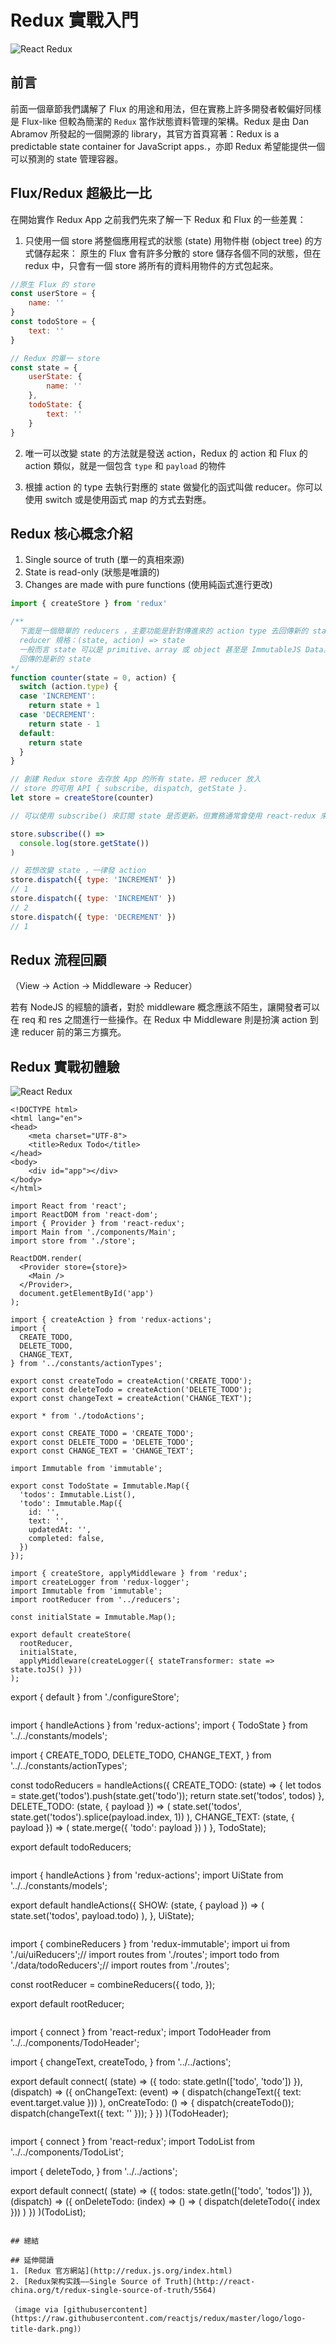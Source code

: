 # Redux 實戰入門

![React Redux](./images/redux-logo.png "React Redux")

## 前言
前面一個章節我們講解了 Flux 的用途和用法，但在實務上許多開發者較偏好同樣是 Flux-like 但較為簡潔的 `Redux` 當作狀態資料管理的架構。Redux 是由 Dan Abramov 所發起的一個開源的 library，其官方首頁寫著：Redux is a predictable state container for JavaScript apps.，亦即 Redux 希望能提供一個可以預測的 state 管理容器。

## Flux/Redux 超級比一比
在開始實作 Redux App 之前我們先來了解一下 Redux 和 Flux 的一些差異：

1. 只使用一個 store 將整個應用程式的狀態 (state) 用物件樹 (object tree) 的方式儲存起來：
原生的 Flux 會有許多分散的 store 儲存各個不同的狀態，但在 redux 中，只會有一個 store 將所有的資料用物件的方式包起來。

```javascript
//原生 Flux 的 store
const userStore = {
    name: ''
}
const todoStore = {
    text: ''
}

// Redux 的單一 store
const state = {
    userState: {
        name: ''
    },
    todoState: {
        text: ''
    }
}
```

2. 唯一可以改變 state 的方法就是發送 action，Redux 的 action 和 Flux 的 action 類似，就是一個包含 `type` 和 `payload` 的物件

3. 根據 action 的 type 去執行對應的 state 做變化的函式叫做 reducer。你可以使用 switch 或是使用函式 map 的方式去對應。 

## Redux 核心概念介紹
1. Single source of truth (單一的真相來源)
2. State is read-only (狀態是唯讀的)
3. Changes are made with pure functions (使用純函式進行更改)

```javascript
import { createStore } from 'redux'

/** 
  下面是一個簡單的 reducers ，主要功能是針對傳進來的 action type 去回傳新的 state
  reducer 規格：(state, action) => state 
  一般而言 state 可以是 primitive、array 或 object 甚至是 ImmutableJS Data。但要留意的是不能修改到原來的 state ，
  回傳的是新的 state
*/
function counter(state = 0, action) {
  switch (action.type) {
  case 'INCREMENT':
    return state + 1
  case 'DECREMENT':
    return state - 1
  default:
    return state
  }
}

// 創建 Redux store 去存放 App 的所有 state，把 reducer 放入
// store 的可用 API { subscribe, dispatch, getState }.
let store = createStore(counter)

// 可以使用 subscribe() 來訂閱 state 是否更新。但實務通常會使用 react-redux 來串連 React 和 Redux

store.subscribe(() =>
  console.log(store.getState())
)

// 若想改變 state ，一律發 action
store.dispatch({ type: 'INCREMENT' })
// 1
store.dispatch({ type: 'INCREMENT' })
// 2
store.dispatch({ type: 'DECREMENT' })
// 1
```

## Redux 流程回顧

（View -> Action -> Middleware -> Reducer）

若有 NodeJS 的經驗的讀者，對於 middleware 概念應該不陌生，讓開發者可以在 req 和 res 之間進行一些操作。在 Redux 中 Middleware 則是扮演 action 到達 reducer 前的第三方擴充。

## Redux 實戰初體驗

![React Redux](./images/redux-folder.png "React Redux")

```
<!DOCTYPE html>
<html lang="en">
<head>
	<meta charset="UTF-8">
	<title>Redux Todo</title>
</head>
<body>
	<div id="app"></div>
</body>
</html>
```

```
import React from 'react';
import ReactDOM from 'react-dom';
import { Provider } from 'react-redux';
import Main from './components/Main';
import store from './store';

ReactDOM.render(
  <Provider store={store}>
    <Main />
  </Provider>,
  document.getElementById('app')
);
```

```
import { createAction } from 'redux-actions';
import {
  CREATE_TODO,
  DELETE_TODO,
  CHANGE_TEXT,
} from '../constants/actionTypes';

export const createTodo = createAction('CREATE_TODO');
export const deleteTodo = createAction('DELETE_TODO');
export const changeText = createAction('CHANGE_TEXT');
```

```
export * from './todoActions';
```

```
export const CREATE_TODO = 'CREATE_TODO';
export const DELETE_TODO = 'DELETE_TODO';
export const CHANGE_TEXT = 'CHANGE_TEXT';
```

```
import Immutable from 'immutable';

export const TodoState = Immutable.Map({
  'todos': Immutable.List(),
  'todo': Immutable.Map({
    id: '',
    text: '',
    updatedAt: '',
    completed: false,
  })
});
```

```
import { createStore, applyMiddleware } from 'redux';
import createLogger from 'redux-logger';
import Immutable from 'immutable';
import rootReducer from '../reducers';

const initialState = Immutable.Map();

export default createStore(
  rootReducer,
  initialState,
  applyMiddleware(createLogger({ stateTransformer: state => state.toJS() }))
);

```
export { default } from './configureStore';
```

```
import { handleActions } from 'redux-actions';
import { TodoState } from '../../constants/models';

import {
  CREATE_TODO,
  DELETE_TODO,
  CHANGE_TEXT,
} from '../../constants/actionTypes';

 const todoReducers = handleActions({
  CREATE_TODO: (state) => {
    let todos = state.get('todos').push(state.get('todo'));
    return state.set('todos', todos)
  },
  DELETE_TODO: (state, { payload }) => (
    state.set('todos', state.get('todos').splice(payload.index, 1))
  ),
  CHANGE_TEXT: (state, { payload }) => (
    state.merge({ 'todo': payload })
  )
}, TodoState);

export default todoReducers;
```

```
import { handleActions } from 'redux-actions';
import UiState from '../../constants/models';

export default handleActions({
  SHOW: (state, { payload }) => (
    state.set('todos', payload.todo)
  ),
}, UiState); 
```

```
import { combineReducers } from 'redux-immutable';
import ui from './ui/uiReducers';// import routes from './routes';
import todo from './data/todoReducers';// import routes from './routes';

const rootReducer = combineReducers({
  todo,
});

export default rootReducer;

```

```
import { connect } from 'react-redux';
import TodoHeader from '../../components/TodoHeader';

import {
  changeText,
  createTodo,
} from '../../actions';

export default connect(
  (state) => ({
    todo: state.getIn(['todo', 'todo'])
  }),
  (dispatch) => ({
    onChangeText: (event) => (
      dispatch(changeText({ text: event.target.value }))
    ),
    onCreateTodo: () => {
      dispatch(createTodo());
      dispatch(changeText({ text: '' }));
    }
  })
)(TodoHeader);

```

```
import { connect } from 'react-redux';
import TodoList from '../../components/TodoList';

import {
  deleteTodo,
} from '../../actions';

export default connect(
  (state) => ({
    todos: state.getIn(['todo', 'todos'])
  }),
  (dispatch) => ({
    onDeleteTodo: (index) => () => (
      dispatch(deleteTodo({ index }))
    )
  })
)(TodoList);
```

## 總結

## 延伸閱讀
1. [Redux 官方網站](http://redux.js.org/index.html)
2. [Redux架构实践——Single Source of Truth](http://react-china.org/t/redux-single-source-of-truth/5564)

（image via [githubusercontent](https://raw.githubusercontent.com/reactjs/redux/master/logo/logo-title-dark.png)）
